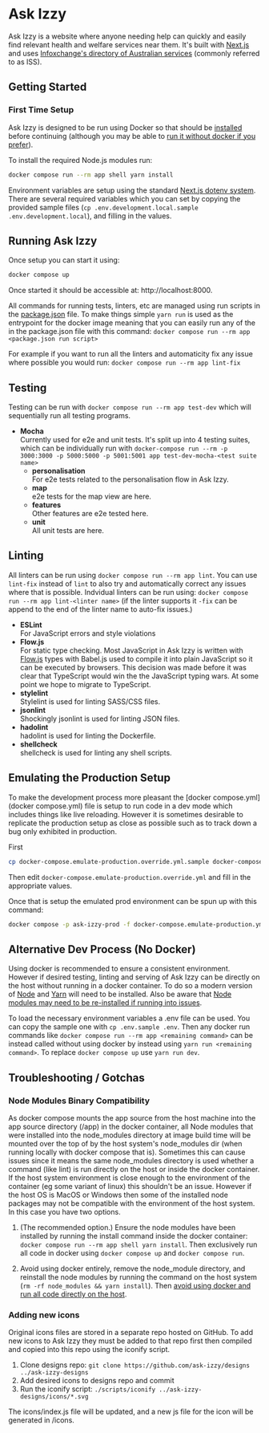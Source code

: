 # Ask Izzy

Ask Izzy is a website where anyone needing help can quickly and easily find relevant health and welfare services near them. It's built with [Next.js](https://nextjs.org/) and uses [Infoxchange's directory of Australian services](https://www.infoxchange.org/au/products-and-services/service-directory) (commonly referred to as ISS).

## Getting Started

### First Time Setup
Ask Izzy is designed to be run using Docker so that should be [installed](https://docs.docker.com/install/) before continuing (although you may be able to [run it without docker if you prefer](#alternative-dev-process-no-docker)).

To install the required Node.js modules run:
```bash
docker compose run --rm app shell yarn install
```

Environment variables are setup using the standard [Next.js dotenv system](https://nextjs.org/docs/basic-features/environment-variables). There are several required variables which you can set by copying the provided sample files (`cp .env.development.local.sample .env.development.local`), and filling in the values.

## Running Ask Izzy

Once setup you can start it using:
```bash
docker compose up
```

Once started it should be accessible at: http://localhost:8000.

All commands for running tests, linters, etc are managed using run scripts in the [package.json](package.json) file. To make things simple `yarn run` is used as the entrypoint for the docker image meaning that you can easily run any of the in the package.json file with this command: `docker compose run --rm app <package.json run script>`

For example if you want to run all the linters and automaticity fix any issue where possible you would run: `docker compose run --rm app lint-fix`

## Testing
Testing can be run with `docker compose run --rm app test-dev` which will sequentially run all testing programs.

- **Mocha**\
  Currently used for e2e and unit tests. It's split up into 4 testing suites, which can be individually run with `docker-compose run --rm -p 3000:3000 -p 5000:5000 -p 5001:5001 app test-dev-mocha-<test suite name>`
    - **personalisation**\
      For e2e tests related to the personalisation flow in Ask Izzy.
    - **map**\
      e2e tests for the map view are here.
    - **features**\
      Other features are e2e tested here.
    - **unit**\
      All unit tests are here.

## Linting
All linters can be run using `docker compose run --rm app lint`. You can use `lint-fix` instead of `lint` to also try and automatically correct any issues where that is possible. Indvidual linters can be run using: `docker compose run --rm app lint-<linter name>` (if the linter supports it `-fix` can be append to the end of the linter name to auto-fix issues.)

- **ESLint**\
  For JavaScript errors and style violations
- **Flow.js**\
  For static type checking. Most JavaScript in Ask Izzy is written with [Flow.js](https://flow.org/) types with Babel.js used to compile it into plain JavaScript so it can be executed by browsers. This decision was made before it was clear that TypeScript would win the the JavaScript typing wars. At some point we hope to migrate to TypeScript.
- **stylelint**\
  Stylelint is used for linting SASS/CSS files.
- **jsonlint**\
  Shockingly jsonlint is used for linting JSON files.
- **hadolint**\
  hadolint is used for linting the Dockerfile.
- **shellcheck**\
  shellcheck is used for linting any shell scripts.


## Emulating the Production Setup
To make the development process more pleasant the [docker compose.yml](docker compose.yml) file is setup to run code in a dev mode which includes things like live reloading. However it is sometimes desirable to replicate the production setup as close as possible such as to track down a bug only exhibited in production.

First
```bash
cp docker-compose.emulate-production.override.yml.sample docker-compose.emulate-production.override.yml
```

Then edit `docker-compose.emulate-production.override.yml` and fill in the appropriate values.

Once that is setup the emulated prod environment can be spun up with this command:

```bash
docker compose -p ask-izzy-prod -f docker-compose.emulate-production.yml -f docker-compose.emulate-production.override.yml up --build --scale app=2
```

## Alternative Dev Process (No Docker)
Using docker is recommended to ensure a consistent environment. However if desired testing, linting and serving of Ask Izzy can be directly on the host without running in a docker container. To do so a modern version of [Node](https://nodejs.org/en/) and [Yarn](https://yarnpkg.com/lang/en/) will need to be installed. Also be aware that [Node modules may need to be re-installed if running into issues](#node-modules-binary-compatibility).

To load the necessary environment variables a .env file can be used. You can copy the sample one with `cp .env.sample .env`. Then any docker run commands like `docker compose run --rm app <remaining command>` can be instead called without using docker by instead using `yarn run <remaining command>`. To replace `docker compose up` use `yarn run dev`.

## Troubleshooting / Gotchas

### Node Modules Binary Compatibility
As docker compose mounts the app source from the host machine into the app source directory (/app) in the docker container, all Node modules that were installed into the node_modules directory at image build time will be mounted over the top of by the host system's node_modules dir (when running locally with docker compose that is). Sometimes this can cause issues since it means the same node_modules directory is used whether a command (like lint) is run directly on the host or inside the docker container. If the host system environment is close enough to the environment of the container (eg some variant of linux) this shouldn't be an issue. However if the host OS is MacOS or Windows then some of the installed node packages may not be compatible with the environment of the host system. In this case you have two options.

  1) (The recommended option.) Ensure the node modules have been installed by running the install command inside the docker container: `docker compose run --rm app shell yarn install`. Then exclusively run all code in docker using `docker compose up` and `docker compose run`.

  2) Avoid using docker entirely, remove the node_module directory, and reinstall the node modules by running the command on the host system (`rm -rf node_modules && yarn install`). Then [avoid using docker and run all code directly on the host](#alternative-dev-process-no-docker).

  ### Adding new icons
Original icons files are stored in a separate repo hosted on GitHub. To add new icons to Ask Izzy they must be added to that repo first then compiled and copied into this repo using the iconify script.

1) Clone designs repo: `git clone https://github.com/ask-izzy/designs ../ask-izzy-designs`
2) Add desired icons to designs repo and commit
3) Run the iconify script: `./scripts/iconify ../ask-izzy-designs/icons/*.svg`

The icons/index.js file will be updated, and a new js file for the icon will be generated in /icons.

